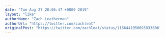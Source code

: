 ```yaml
---
date: "Tue Aug 27 20:06:47 +0000 2019"
layout: "like"
authorName: "Zach Leatherman"
authorUrl: "https://twitter.com/zachleat"
originalPost: "https://twitter.com/zachleat/status/1166441950695833606"
---
```

